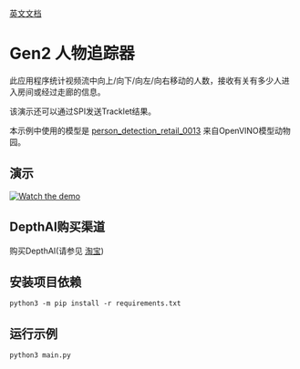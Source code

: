 [英文文档](README.md)

# Gen2 人物追踪器

此应用程序统计视频流中向上/向下/向左/向右移动的人数，接收有关有多少人进入房间或经过走廊的信息。

该演示还可以通过SPI发送Tracklet结果。

本示例中使用的模型是 [person_detection_retail_0013](https://docs.openvinotoolkit.org/latest/omz_models_intel_person_detection_retail_0013_description_person_detection_retail_0013.html) 来自OpenVINO模型动物园。

## 演示

[![Watch the demo](https://user-images.githubusercontent.com/18037362/116413235-56e96e00-a82f-11eb-8007-bfcdb27d015c.gif)](https://www.youtube.com/watch?v=MHmzp--pqUA)

## DepthAI购买渠道

购买DepthAI(请参见 [淘宝](https://item.taobao.com/item.htm?id=626257175462))

## 安装项目依赖

```
python3 -m pip install -r requirements.txt
```

## 运行示例

```
python3 main.py
```
